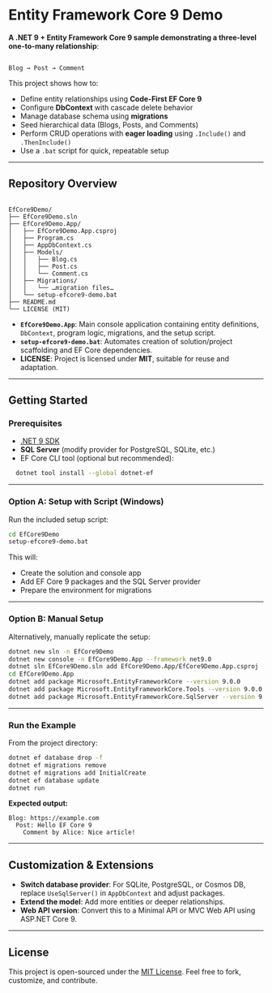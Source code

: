 # Entity Framework Core 9 Demo

**A .NET 9 + Entity Framework Core 9 sample demonstrating a three-level one-to-many relationship**:

```

Blog → Post → Comment

```

This project shows how to:

- Define entity relationships using **Code-First EF Core 9**
- Configure **DbContext** with cascade delete behavior
- Manage database schema using **migrations**
- Seed hierarchical data (Blogs, Posts, and Comments)
- Perform CRUD operations with **eager loading** using `.Include()` and `.ThenInclude()`
- Use a `.bat` script for quick, repeatable setup

---

##  Repository Overview

```

EfCore9Demo/
├── EfCore9Demo.sln
├── EfCore9Demo.App/
│   ├── EfCore9Demo.App.csproj
│   ├── Program.cs
│   ├── AppDbContext.cs
│   ├── Models/
│   │   ├── Blog.cs
│   │   ├── Post.cs
│   │   └── Comment.cs
│   ├── Migrations/
│   │   └── …migration files…
│   └── setup-efcore9-demo.bat
├── README.md
└── LICENSE (MIT)

````

- **`EfCore9Demo.App`**: Main console application containing entity definitions, `DbContext`, program logic, migrations, and the setup script.
- **`setup-efcore9-demo.bat`**: Automates creation of solution/project scaffolding and EF Core dependencies.
- **LICENSE**: Project is licensed under **MIT**, suitable for reuse and adaptation.

---

##  Getting Started

### Prerequisites

- [.NET 9 SDK](https://dotnet.microsoft.com/en-us/download/dotnet/9.0)
- **SQL Server** (modify provider for PostgreSQL, SQLite, etc.)
- EF Core CLI tool (optional but recommended):

```bash
  dotnet tool install --global dotnet-ef
````

---

### Option A: Setup with Script (Windows)

Run the included setup script:

```bash
cd EfCore9Demo
setup-efcore9-demo.bat
```

This will:

* Create the solution and console app
* Add EF Core 9 packages and the SQL Server provider
* Prepare the environment for migrations

---

### Option B: Manual Setup

Alternatively, manually replicate the setup:

```bash
dotnet new sln -n EfCore9Demo
dotnet new console -n EfCore9Demo.App --framework net9.0
dotnet sln EfCore9Demo.sln add EfCore9Demo.App/EfCore9Demo.App.csproj
cd EfCore9Demo.App
dotnet add package Microsoft.EntityFrameworkCore --version 9.0.0
dotnet add package Microsoft.EntityFrameworkCore.Tools --version 9.0.0
dotnet add package Microsoft.EntityFrameworkCore.SqlServer --version 9.0.0
```

---

### Run the Example

From the project directory:

```bash
dotnet ef database drop -f
dotnet ef migrations remove
dotnet ef migrations add InitialCreate
dotnet ef database update
dotnet run
```

**Expected output:**

```
Blog: https://example.com
  Post: Hello EF Core 9
    Comment by Alice: Nice article!
```

---

## Customization & Extensions

* **Switch database provider**: For SQLite, PostgreSQL, or Cosmos DB, replace `UseSqlServer()` in `AppDbContext` and adjust packages.
* **Extend the model**: Add more entities or deeper relationships.
* **Web API version**: Convert this to a Minimal API or MVC Web API using ASP.NET Core 9.

---

## License

This project is open-sourced under the [MIT License](LICENSE). Feel free to fork, customize, and contribute.
